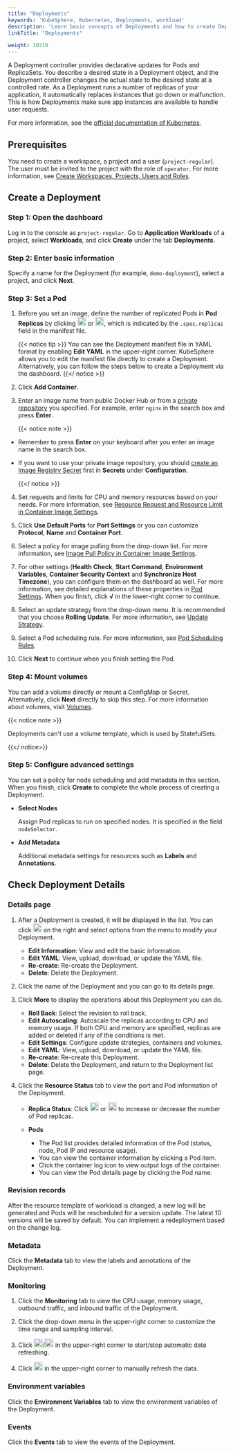 ```yaml
---
title: "Deployments"
keywords: 'KubeSphere, Kubernetes, Deployments, workload'
description: 'Learn basic concepts of Deployments and how to create Deployments in KubeSphere.'
linkTitle: "Deployments"

weight: 10210
---
```


A Deployment controller provides declarative updates for Pods and ReplicaSets. You describe a desired state in a Deployment object, and the Deployment controller changes the actual state to the desired state at a controlled rate. As a Deployment runs a number of replicas of your application, it automatically replaces instances that go down or malfunction. This is how Deployments make sure app instances are available to handle user requests.

For more information, see the [official documentation of Kubernetes](https://kubernetes.io/docs/concepts/workloads/controllers/deployment/).

## Prerequisites

You need to create a workspace, a project and a user (`project-regular`). The user must be invited to the project with the role of `operator`. For more information, see [Create Workspaces, Projects, Users and Roles](../../../quick-start/create-workspace-and-project/).

## Create a Deployment

### Step 1: Open the dashboard

Log in to the console as `project-regular`. Go to **Application Workloads** of a project, select **Workloads**, and click **Create** under the tab **Deployments**.

### Step 2: Enter basic information

Specify a name for the Deployment (for example, `demo-deployment`), select a project, and click **Next**.

### Step 3: Set a Pod

1. Before you set an image, define the number of replicated Pods in **Pod Replicas** by clicking <img src="/images/docs/v3.3/project-user-guide/application-workloads/deployments/plus-icon.png" width="20px" alt="icon" /> or <img src="/images/docs/v3.3/project-user-guide/application-workloads/deployments/minus-icon.png" width="20px" alt="icon" />, which is indicated by the `.spec.replicas` field in the manifest file.

    {{< notice tip >}}
You can see the Deployment manifest file in YAML format by enabling **Edit YAML** in the upper-right corner. KubeSphere allows you to edit the manifest file directly to create a Deployment. Alternatively, you can follow the steps below to create a Deployment via the dashboard.
    {{</ notice >}}

2. Click **Add Container**.

3. Enter an image name from public Docker Hub or from a [private repository](../../configuration/image-registry/) you specified. For example, enter `nginx` in the search box and press **Enter**.

    {{< notice note >}}

- Remember to press **Enter** on your keyboard after you enter an image name in the search box.
- If you want to use your private image repository, you should [create an Image Registry Secret](../../configuration/image-registry/) first in **Secrets** under **Configuration**.

    {{</ notice >}}

4. Set requests and limits for CPU and memory resources based on your needs. For more information, see [Resource Request and Resource Limit in Container Image Settings](../container-image-settings/#add-container-image).

5. Click **Use Default Ports** for **Port Settings** or you can customize **Protocol**, **Name** and **Container Port**.

6. Select a policy for image pulling from the drop-down list. For more information, see [Image Pull Policy in Container Image Settings](../container-image-settings/#add-container-image).

7. For other settings (**Health Check**, **Start Command**, **Environment Variables**, **Container Security Context** and **Synchronize Host Timezone**), you can configure them on the dashboard as well. For more information, see detailed explanations of these properties in [Pod Settings](../container-image-settings/#add-container-image). When you finish, click **√** in the lower-right corner to continue.

8. Select an update strategy from the drop-down menu. It is recommended that you choose **Rolling Update**. For more information, see [Update Strategy](../container-image-settings/#update-strategy).

9. Select a Pod scheduling rule. For more information, see [Pod Scheduling Rules](../container-image-settings/#pod-scheduling-rules).

10. Click **Next** to continue when you finish setting the Pod.

### Step 4: Mount volumes

You can add a volume directly or mount a ConfigMap or Secret. Alternatively, click **Next** directly to skip this step. For more information about volumes, visit [Volumes](../../storage/volumes/#mount-a-volume).

{{< notice note >}}

Deployments can't use a volume template, which is used by StatefulSets.

{{</ notice>}}

### Step 5: Configure advanced settings

You can set a policy for node scheduling and add metadata in this section. When you finish, click **Create** to complete the whole process of creating a Deployment.

- **Select Nodes**

  Assign Pod replicas to run on specified nodes. It is specified in the field `nodeSelector`.

- **Add Metadata**

  Additional metadata settings for resources such as **Labels** and **Annotations**.

## Check Deployment Details

### Details page

1. After a Deployment is created, it will be displayed in the list. You can click <img src="/images/docs/v3.3/project-user-guide/application-workloads/deployments/three-dots.png" width="20px" /> on the right and select options from the menu to modify your Deployment.

    - **Edit Information**: View and edit the basic information.
    - **Edit YAML**: View, upload, download, or update the YAML file.
    - **Re-create**: Re-create the Deployment.
    - **Delete**: Delete the Deployment.

2. Click the name of the Deployment and you can go to its details page.

3. Click **More** to display the operations about this Deployment you can do.

    - **Roll Back**: Select the revision to roll back.
    - **Edit Autoscaling**: Autoscale the replicas according to CPU and memory usage. If both CPU and memory are specified, replicas are added or deleted if any of the conditions is met.
    - **Edit Settings**: Configure update strategies, containers and volumes.
    - **Edit YAML**: View, upload, download, or update the YAML file.
    - **Re-create**: Re-create this Deployment.
    - **Delete**: Delete the Deployment, and return to the Deployment list page.

4. Click the **Resource Status** tab to view the port and Pod information of the Deployment.

    - **Replica Status**: Click <img src="/images/docs/v3.3/common-icons/replica-plus-icon.png" width="20px" alt="icon" /> or <img src="/images/docs/v3.3/common-icons/replica-minus-icon.png" width="20px" alt="icon" /> to increase or decrease the number of Pod replicas.
    - **Pods**

        - The Pod list provides detailed information of the Pod (status, node, Pod IP and resource usage).
        - You can view the container information by clicking a Pod item.
        - Click the container log icon to view output logs of the container.
        - You can view the Pod details page by clicking the Pod name.

### Revision records

After the resource template of workload is changed, a new log will be generated and Pods will be rescheduled for a version update. The latest 10 versions will be saved by default. You can implement a redeployment based on the change log.

### Metadata

Click the **Metadata** tab to view the labels and annotations of the Deployment.

### Monitoring

1. Click the **Monitoring** tab to view the CPU usage, memory usage, outbound traffic, and inbound traffic of the Deployment.

2. Click the drop-down menu in the upper-right corner to customize the time range and sampling interval.

3. Click <img src="/images/docs/v3.3/project-user-guide/application-workloads/deployments/deployments_autorefresh_start.png" width="20px" />/<img src="/images/docs/v3.3/project-user-guide/application-workloads/deployments/deployments_autorefresh_stop.png" width="20px" /> in the upper-right corner to start/stop automatic data refreshing.

4. Click <img src="/images/docs/v3.3/project-user-guide/application-workloads/deployments/deployments_refresh.png" width="20px" /> in the upper-right corner to manually refresh the data.

### Environment variables

Click the **Environment Variables** tab to view the environment variables of the Deployment.

### Events

Click the **Events** tab to view the events of the Deployment.